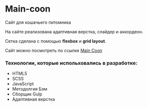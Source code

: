 # Main-coon
Сайт для кошачьего питомника

На сайте реализована адаптивная верстка, слайдер и аккордеон.

Сетка сделана с помощью **flexbox** и **grid layout**.

Сайт можно посмотреть по ссылке [Main Coon](https://nadezhdask.github.io/MainCoon-build/)

### Технологии, которые испольховались в разработке:
- HTML5
- SCSS
- JavaScript
- Методолгия Бэм
- Сборщик Gulp
- Адаптивная верстка
